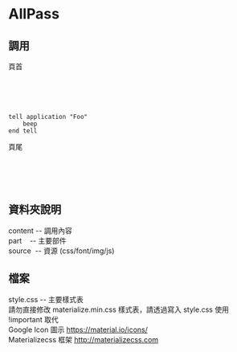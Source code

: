# AllPass

## 調用

 頁首
 <code> 
<?php include("part/header.php"); ?>
 </code>  
 <pre><code>tell application "Foo"
    beep
end tell
</code></pre>
 
 頁尾
 <code> 
<?php include("part/footer.php"); ?>
 
 </code> 


## 資料夾說明 

content -- 調用內容
<br>
part    -- 主要部件
<br>
source  -- 資源 (css/font/img/js)


## 檔案

style.css -- 主要樣式表
<br>
請勿直接修改 materialize.min.css 樣式表，請透過寫入 style.css 使用 !important 取代
<br>
Google Icon 圖示 
https://material.io/icons/ 
<br>
Materializecss 框架
http://materializecss.com
